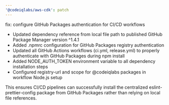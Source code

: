 ```yaml
---
'@codeiqlabs/aws-cdk': patch
---
```


fix: configure GitHub Packages authentication for CI/CD workflows

- Updated dependency reference from local file path to published GitHub Package Manager version ^1.4.1
- Added .npmrc configuration for GitHub Packages registry authentication
- Updated all GitHub Actions workflows (ci.yml, release.yml) to properly authenticate with GitHub Packages during npm install
- Added NODE_AUTH_TOKEN environment variable to all dependency installation steps
- Configured registry-url and scope for @codeiqlabs packages in workflow Node.js setup

This ensures CI/CD pipelines can successfully install the centralized eslint-prettier-config package from GitHub Packages rather than relying on local file references.
